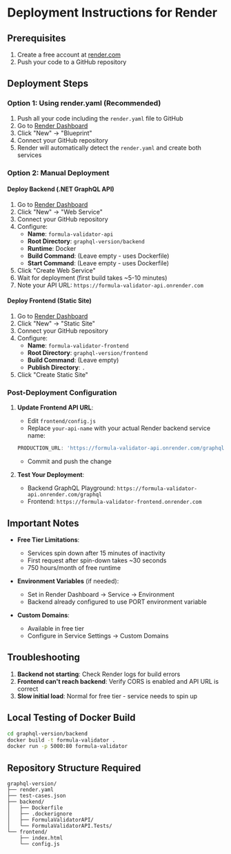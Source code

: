 # Deployment Instructions for Render

## Prerequisites
1. Create a free account at [render.com](https://render.com)
2. Push your code to a GitHub repository

## Deployment Steps

### Option 1: Using render.yaml (Recommended)
1. Push all your code including the `render.yaml` file to GitHub
2. Go to [Render Dashboard](https://dashboard.render.com)
3. Click "New" → "Blueprint"
4. Connect your GitHub repository
5. Render will automatically detect the `render.yaml` and create both services

### Option 2: Manual Deployment

#### Deploy Backend (.NET GraphQL API)
1. Go to [Render Dashboard](https://dashboard.render.com)
2. Click "New" → "Web Service"
3. Connect your GitHub repository
4. Configure:
   - **Name**: `formula-validator-api`
   - **Root Directory**: `graphql-version/backend`
   - **Runtime**: Docker
   - **Build Command**: (Leave empty - uses Dockerfile)
   - **Start Command**: (Leave empty - uses Dockerfile)
5. Click "Create Web Service"
6. Wait for deployment (first build takes ~5-10 minutes)
7. Note your API URL: `https://formula-validator-api.onrender.com`

#### Deploy Frontend (Static Site)
1. Go to [Render Dashboard](https://dashboard.render.com)
2. Click "New" → "Static Site"
3. Connect your GitHub repository
4. Configure:
   - **Name**: `formula-validator-frontend`
   - **Root Directory**: `graphql-version/frontend`
   - **Build Command**: (Leave empty)
   - **Publish Directory**: `.`
5. Click "Create Static Site"

### Post-Deployment Configuration

1. **Update Frontend API URL**:
   - Edit `frontend/config.js`
   - Replace `your-api-name` with your actual Render backend service name:
   ```javascript
   PRODUCTION_URL: 'https://formula-validator-api.onrender.com/graphql'
   ```
   - Commit and push the change

2. **Test Your Deployment**:
   - Backend GraphQL Playground: `https://formula-validator-api.onrender.com/graphql`
   - Frontend: `https://formula-validator-frontend.onrender.com`

## Important Notes

- **Free Tier Limitations**:
  - Services spin down after 15 minutes of inactivity
  - First request after spin-down takes ~30 seconds
  - 750 hours/month of free runtime

- **Environment Variables** (if needed):
  - Set in Render Dashboard → Service → Environment
  - Backend already configured to use PORT environment variable

- **Custom Domains**:
  - Available in free tier
  - Configure in Service Settings → Custom Domains

## Troubleshooting

1. **Backend not starting**: Check Render logs for build errors
2. **Frontend can't reach backend**: Verify CORS is enabled and API URL is correct
3. **Slow initial load**: Normal for free tier - service needs to spin up

## Local Testing of Docker Build
```bash
cd graphql-version/backend
docker build -t formula-validator .
docker run -p 5000:80 formula-validator
```

## Repository Structure Required
```
graphql-version/
├── render.yaml
├── test-cases.json
├── backend/
│   ├── Dockerfile
│   ├── .dockerignore
│   ├── FormulaValidatorAPI/
│   └── FormulaValidatorAPI.Tests/
└── frontend/
    ├── index.html
    └── config.js
```